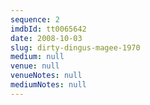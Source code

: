 ```yaml
---
sequence: 2
imdbId: tt0065642
date: 2008-10-03
slug: dirty-dingus-magee-1970
medium: null
venue: null
venueNotes: null
mediumNotes: null
---
```


